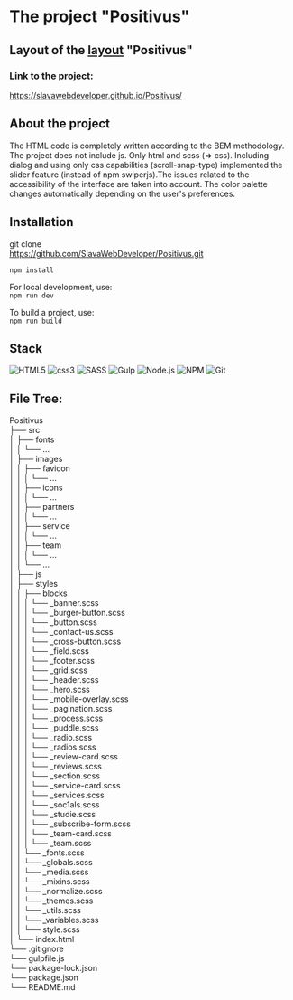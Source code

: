 # The project "Positivus"

## Layout of the [layout](https://www.figma.com/file/E01bo1VFBKyQgqUbel7NXA/Positivus-Landing-Page-Design-(Community)?type=design&t=orhpiX1MFM9I0acC-6) "Positivus"

### Link to the project:
https://slavawebdeveloper.github.io/Positivus/

## About the project
The HTML code is completely written according to the BEM methodology. The project does not include js. Only html and scss (=> css).  Including dialog and using only css capabilities (scroll-snap-type) implemented the slider feature (instead of npm swiperjs).The issues related to the accessibility of the interface are taken into account.
The color palette changes automatically depending on the user's preferences.

## Installation

git clone  
https://github.com/SlavaWebDeveloper/Positivus.git

`npm install` 

For local development, use:  
`npm run dev`

To build a project, use:  
`npm run build`

## Stack
![HTML5](https://img.shields.io/badge/HTML5-E34F26?style=for-the-badge&logo=html5&logoColor=white)
![css3](https://img.shields.io/badge/CSS3-1572B6?style=for-the-badge&logo=css3&logoColor=white)
![SASS](https://img.shields.io/badge/SASS-hotpink.svg?style=for-the-badge&logo=SASS&logoColor=white)
![Gulp](https://img.shields.io/badge/GULP-%23CF4647.svg?style=for-the-badge&logo=gulp&logoColor=white)
![Node.js](https://img.shields.io/badge/Node.js-43853D?style=for-the-badge&logo=node.js&logoColor=white)
![NPM](https://img.shields.io/badge/NPM-%23CB3837.svg?style=for-the-badge&logo=npm&logoColor=white)
![Git](https://img.shields.io/badge/git-%23F05033.svg?style=for-the-badge&logo=git&logoColor=white)

## File Tree:
Positivus    
├── src  
│   ├── fonts  
│   │   └── ...  
│   ├── images  
│   │   ├── favicon  
│   │   │   └── ...  
│   │   ├── icons  
│   │   │   └── ...  
│   │   ├── partners  
│   │   │   └── ...  
│   │   ├── service  
│   │   │   └── ...  
│   │   ├── team  
│   │   │   └── ...  
│   │   └── ...  
│   ├── js  
│   ├── styles  
│   │   ├── blocks  
│   │   │   └── _banner.scss  
│   │   │   └── _burger-button.scss  
│   │   │   └── _button.scss  
│   │   │   └── _contact-us.scss  
│   │   │   └── _cross-button.scss  
│   │   │   └── _field.scss  
│   │   │   └── _footer.scss  
│   │   │   └── _grid.scss  
│   │   │   └── _header.scss  
│   │   │   └── _hero.scss  
│   │   │   └── _mobile-overlay.scss  
│   │   │   └── _pagination.scss  
│   │   │   └── _process.scss  
│   │   │   └── _puddle.scss  
│   │   │   └── _radio.scss  
│   │   │   └── _radios.scss  
│   │   │   └── _review-card.scss  
│   │   │   └── _reviews.scss  
│   │   │   └── _section.scss  
│   │   │   └── _service-card.scss  
│   │   │   └── _services.scss  
│   │   │   └── _soc1als.scss  
│   │   │   └── _studie.scss  
│   │   │   └── _subscribe-form.scss  
│   │   │   └── _team-card.scss  
│   │   │   └── _team.scss  
│   │   └── _fonts.scss  
│   │   └── _globals.scss  
│   │   └── _media.scss  
│   │   └── _mixins.scss  
│   │   └── _normalize.scss  
│   │   └── _themes.scss  
│   │   └── _utils.scss  
│   │   └── _variables.scss  
│   │   └── style.scss  
│   └── index.html  
└── .gitignore  
└── gulpfile.js  
└── package-lock.json  
└── package.json  
└── README.md  